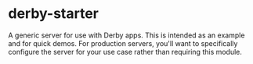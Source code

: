 derby-starter
=============

A generic server for use with Derby apps. This is intended as an example and
for quick demos. For production servers, you'll want to specifically configure
the server for your use case rather than requiring this module.
